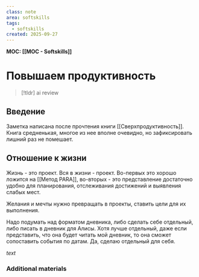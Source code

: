 ```yaml
---
class: note
area: softskills
tags:
  - softskills
created: 2025-09-27
---
```

**MOC: [[MOC - Softskills]]**

# Повышаем продуктивность

> [!tldr] ai review
> 

## Введение

Заметка написана после прочтения книги [[Сверхпродуктивность]]. Книга средненькая, многое из нее вполне очевидно, но зафиксировать лишний раз не помешает.

## Отношение к жизни

Жизнь - это проект. Вся в жизни - проект. Во-первых это хорошо ложится на [[Метод PARA]], во-вторых - это представление достаточно удобно для планирования, отслеживания достижений и выявления слабых мест.

Желания и мечты нужно превращать в проекты, ставить цели для их выполнения.

Надо подумать над форматом дневника, либо сделать себе отдельный, либо писать в дневник для Алисы. Хотя лучше отдельный, даже если представить, что она будет читать мой дневник, то она сможет сопоставить события по датам. Да, сделаю отдельный для себя.

*text*

### Additional materials